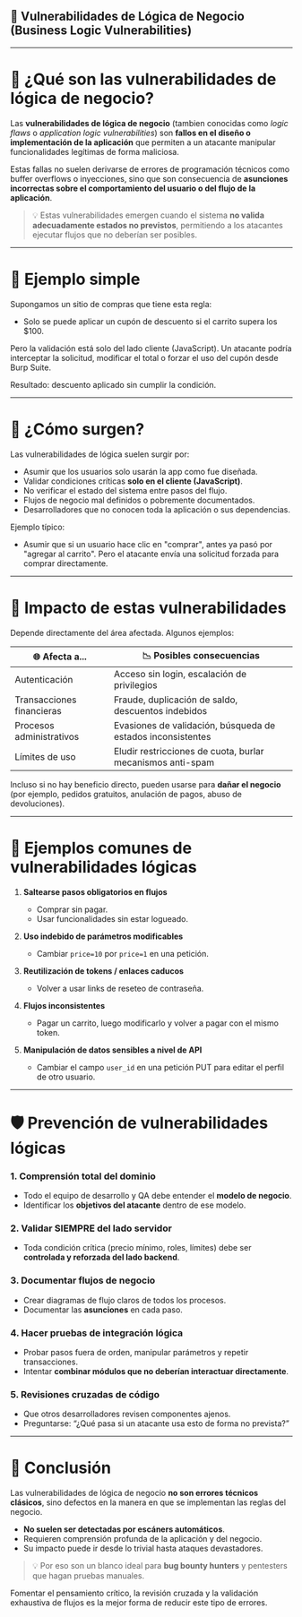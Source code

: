 ## 🏦 Vulnerabilidades de Lógica de Negocio (Business Logic Vulnerabilities)

---

# 🔐 ¿Qué son las vulnerabilidades de lógica de negocio?

Las **vulnerabilidades de lógica de negocio** (tambien conocidas como *logic flaws* o *application logic vulnerabilities*) son **fallos en el diseño o implementación de la aplicación** que permiten a un atacante manipular funcionalidades legítimas de forma maliciosa.

Estas fallas no suelen derivarse de errores de programación técnicos como buffer overflows o inyecciones, sino que son consecuencia de **asunciones incorrectas sobre el comportamiento del usuario o del flujo de la aplicación**.

> 💡 Estas vulnerabilidades emergen cuando el sistema **no valida adecuadamente estados no previstos**, permitiendo a los atacantes ejecutar flujos que no deberían ser posibles.

---

# 🔗 Ejemplo simple

Supongamos un sitio de compras que tiene esta regla:

- Solo se puede aplicar un cupón de descuento si el carrito supera los $100.

Pero la validación está solo del lado cliente (JavaScript). Un atacante podría interceptar la solicitud, modificar el total o forzar el uso del cupón desde Burp Suite.

Resultado: descuento aplicado sin cumplir la condición.

---

# 🤔 ¿Cómo surgen?

Las vulnerabilidades de lógica suelen surgir por:

- Asumir que los usuarios solo usarán la app como fue diseñada.
- Validar condiciones críticas **solo en el cliente (JavaScript)**.
- No verificar el estado del sistema entre pasos del flujo.
- Flujos de negocio mal definidos o pobremente documentados.
- Desarrolladores que no conocen toda la aplicación o sus dependencias.

Ejemplo típico:
- Asumir que si un usuario hace clic en "comprar", antes ya pasó por "agregar al carrito". Pero el atacante envía una solicitud forzada para comprar directamente.

---

# 🚀 Impacto de estas vulnerabilidades

Depende directamente del área afectada. Algunos ejemplos:

| 🌐 Afecta a... | 📉 Posibles consecuencias |
|-------------|--------------------------|
| Autenticación | Acceso sin login, escalación de privilegios |
| Transacciones financieras | Fraude, duplicación de saldo, descuentos indebidos |
| Procesos administrativos | Evasiones de validación, búsqueda de estados inconsistentes |
| Límites de uso | Eludir restricciones de cuota, burlar mecanismos anti-spam |

Incluso si no hay beneficio directo, pueden usarse para **dañar el negocio** (por ejemplo, pedidos gratuitos, anulación de pagos, abuso de devoluciones).

---

# 📄 Ejemplos comunes de vulnerabilidades lógicas

1. **Saltearse pasos obligatorios en flujos**  
   - Comprar sin pagar.  
   - Usar funcionalidades sin estar logueado.  

2. **Uso indebido de parámetros modificables**  
   - Cambiar `price=10` por `price=1` en una petición.  

3. **Reutilización de tokens / enlaces caducos**  
   - Volver a usar links de reseteo de contraseña.  

4. **Flujos inconsistentes**  
   - Pagar un carrito, luego modificarlo y volver a pagar con el mismo token.  

5. **Manipulación de datos sensibles a nivel de API**  
   - Cambiar el campo `user_id` en una petición PUT para editar el perfil de otro usuario.

---

# 🛡️ Prevención de vulnerabilidades lógicas

### 1. Comprensión total del dominio
- Todo el equipo de desarrollo y QA debe entender el **modelo de negocio**.
- Identificar los **objetivos del atacante** dentro de ese modelo.

### 2. Validar SIEMPRE del lado servidor
- Toda condición crítica (precio mínimo, roles, límites) debe ser **controlada y reforzada del lado backend**.

### 3. Documentar flujos de negocio
- Crear diagramas de flujo claros de todos los procesos.
- Documentar las **asunciones** en cada paso.

### 4. Hacer pruebas de integración lógica
- Probar pasos fuera de orden, manipular parámetros y repetir transacciones.
- Intentar **combinar módulos que no deberían interactuar directamente**.

### 5. Revisiones cruzadas de código
- Que otros desarrolladores revisen componentes ajenos.
- Preguntarse: “¿Qué pasa si un atacante usa esto de forma no prevista?”

---

# 🧠 Conclusión

Las vulnerabilidades de lógica de negocio **no son errores técnicos clásicos**, sino defectos en la manera en que se implementan las reglas del negocio.

- **No suelen ser detectadas por escáners automáticos**.
- Requieren comprensión profunda de la aplicación y del negocio.
- Su impacto puede ir desde lo trivial hasta ataques devastadores.

> 💡 Por eso son un blanco ideal para **bug bounty hunters** y pentesters que hagan pruebas manuales.

Fomentar el pensamiento crítico, la revisión cruzada y la validación exhaustiva de flujos es la mejor forma de reducir este tipo de errores.

